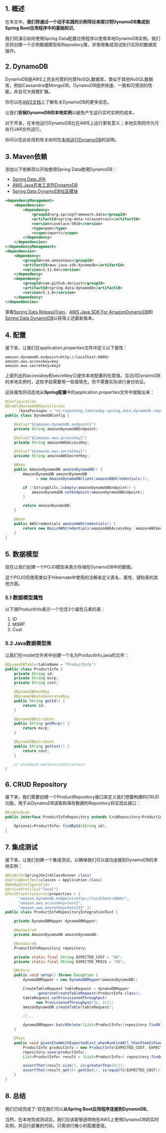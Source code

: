 ## 1. 概述

在本文中，**我们将通过一个动手实践的示例项目来探讨将DynamoDB集成到Spring Boot应用程序中的基础知识**。

我们将演示如何使用Spring Data配置应用程序以使用本地DynamoDB实例。我们还将创建一个示例数据模型和Repository类，并使用集成测试执行实际的数据库操作。

## 2. DynamoDB

DynamoDB是AWS上完全托管的托管NoSQL数据库，类似于其他NoSQL数据库，例如Cassandra或MongoDB。DynamoDB提供快速、一致和可预测的性能，并且可大规模扩展。

你可以在[AWS文档](https://aws.amazon.com/dynamodb/details/)上了解有关DynamoDB的更多信息。

让我们**安装DynamoDB的本地实例**以避免产生运行实时实例的成本。

对于开发，在本地运行DynamoDB比在AWS上运行更有意义；本地实例将作为可执行JAR文件运行。

你可以在此处找到有关如何在[本地运行DynamoDB](https://docs.aws.amazon.com/amazondynamodb/latest/developerguide/DynamoDBLocal.html)的说明。

## 3. Maven依赖

添加以下依赖项以开始使用Spring Data使用DynamoDB：

- [Spring Data JPA](https://central.sonatype.com/artifact/org.springframework.data/spring-data-releasetrain/1.4.6.RELEASE)
- [AWS Java开发工具包DynamoDB](https://central.sonatype.com/artifact/com.amazonaws/aws-java-sdk-dynamodb/1.12.421)
- [Spring Data DynamoDB社区模块](https://central.sonatype.com/artifact/com.github.derjust/spring-data-dynamodb/5.1.0)

```xml
<dependencyManagement>
    <dependencies>
        <dependency>
            <groupId>org.springframework.data</groupId>
            <artifactId>spring-data-releasetrain</artifactId>
            <version>Lovelace-SR16</version>
            <type>pom</type>
            <scope>import</scope>
        </dependency>
    </dependencies>
</dependencyManagement>
<dependencies>
    <dependency>
        <groupId>com.amazonaws</groupId>
        <artifactId>aws-java-sdk-dynamodb</artifactId>
        <version>1.11.64</version>
    </dependency>
    <dependency>
        <groupId>com.github.derjust</groupId>
        <artifactId>spring-data-dynamodb</artifactId>
        <version>5.1.0</version>
    </dependency>
</dependencies>

```

查看[Spring Data ReleaseTrain](https://mvnrepository.com/artifact/org.springframework.data/spring-data-releasetrain)、[AWS Java SDK For AmazonDynamoDB](https://mvnrepository.com/artifact/com.amazonaws/aws-java-sdk-dynamodb)和[Spring Data DynamoDB](https://mvnrepository.com/artifact/com.github.derjust/spring-data-dynamodb)以获得上述最新版本。

## 4. 配置

接下来，让我们在application.properties文件中定义以下属性：

```properties
amazon.dynamodb.endpoint=http://localhost:8000/
amazon.aws.accesskey=key
amazon.aws.secretkey=key2
```

上面列出的accesskey和secretkey只是你本地配置的任意值。当访问DynamoDB的本地实例时，这些字段需要用一些值填充，但不需要实际进行身份验证。

这些属性将动态地从**Spring配置**中的application.properties文件中提取出来：

```java
@Configuration
@EnableDynamoDBRepositories
      (basePackages = "cn.tuyucheng.taketoday.spring.data.dynamodb.repositories")
public class DynamoDBConfig {

    @Value("${amazon.dynamodb.endpoint}")
    private String amazonDynamoDBEndpoint;

    @Value("${amazon.aws.accesskey}")
    private String amazonAWSAccessKey;

    @Value("${amazon.aws.secretkey}")
    private String amazonAWSSecretKey;

    @Bean
    public AmazonDynamoDB amazonDynamoDB() {
        AmazonDynamoDB amazonDynamoDB
              = new AmazonDynamoDBClient(amazonAWSCredentials());

        if (!StringUtils.isEmpty(amazonDynamoDBEndpoint)) {
            amazonDynamoDB.setEndpoint(amazonDynamoDBEndpoint);
        }

        return amazonDynamoDB;
    }

    @Bean
    public AWSCredentials amazonAWSCredentials() {
        return new BasicAWSCredentials(amazonAWSAccessKey, amazonAWSSecretKey);
    }
}
```

## 5. 数据模型

现在让我们创建一个POJO模型来表示存储在DynamoDB中的数据。

这个POJO将使用类似于Hibernate中使用的注解来定义表名、属性、键和表的其他方面。

### 5.1 数据模型属性

以下类ProductInfo表示一个包含3个属性元素的表：

1. ID
2. MSRP
3. Cost

### 5.2 Java数据模型类

让我们在model文件夹中创建一个名为ProductInfo.java的文件：

```java
@DynamoDBTable(tableName = "ProductInfo")
public class ProductInfo {
    private String id;
    private String msrp;
    private String cost;

    @DynamoDBHashKey
    @DynamoDBAutoGeneratedKey
    public String getId() {
        return id;
    }

    @DynamoDBAttribute
    public String getMsrp() {
        return msrp;
    }

    @DynamoDBAttribute
    public String getCost() {
        return cost;
    }

    // standard setters/constructors
}
```

## 6. CRUD Repository

接下来，我们需要创建一个ProductRepository接口来定义我们想要构建的CRUD功能。用于从DynamoDB读取和保存数据的Repository将实现此接口：

```java
@EnableScan
public interface ProductInfoRepository extends CrudRepository<ProductInfo, String> {

    Optional<ProductInfo> findById(String id);
}
```

## 7. 集成测试

接下来，让我们创建一个集成测试，以确保我们可以成功连接到DynamoDB的本地实例：

```java
@RunWith(SpringJUnit4ClassRunner.class)
@SpringBootTest(classes = Application.class)
@WebAppConfiguration
@ActiveProfiles("local")
@TestPropertySource(properties = {
      "amazon.dynamodb.endpoint=http://localhost:8000/",
      "amazon.aws.accesskey=test1",
      "amazon.aws.secretkey=test231" })
public class ProductInfoRepositoryIntegrationTest {

    private DynamoDBMapper dynamoDBMapper;

    @Autowired
    private AmazonDynamoDB amazonDynamoDB;

    @Autowired
    ProductInfoRepository repository;

    private static final String EXPECTED_COST = "20";
    private static final String EXPECTED_PRICE = "50";

    @Before
    public void setup() throws Exception {
        dynamoDBMapper = new DynamoDBMapper(amazonDynamoDB);

        CreateTableRequest tableRequest = dynamoDBMapper
              .generateCreateTableRequest(ProductInfo.class);
        tableRequest.setProvisionedThroughput(
              new ProvisionedThroughput(1L, 1L));
        amazonDynamoDB.createTable(tableRequest);

        //...

        dynamoDBMapper.batchDelete((List<ProductInfo>)repository.findAll());
    }

    @Test
    public void givenItemWithExpectedCost_whenRunFindAll_thenItemIsFound() {
        ProductInfo productInfo = new ProductInfo(EXPECTED_COST, EXPECTED_PRICE);
        repository.save(productInfo);
        List<ProductInfo> result = (List<ProductInfo>) repository.findAll();

        assertThat(result.size(), is(greaterThan(0)));
        assertThat(result.get(0).getCost(), is(equalTo(EXPECTED_COST)));
    }
}
```

## 8. 总结

我们已经完成了-现在我们可以**从Spring Boot应用程序连接到DynamoDB**。

当然，在本地完成测试后，我们应该能够透明地在AWS上使用DynamoDB的实时实例，并运行部署的代码，只需进行微小的配置更改。